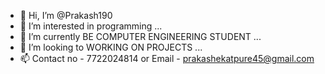 - 👋 Hi, I’m @Prakash190
- 👀 I’m interested in programming  ...
- 🌱 I’m currently BE COMPUTER ENGINEERING STUDENT  ...
- 💞️ I’m looking to WORKING ON PROJECTS ...
- 📫 Contact no - 7722024814  or  Email - prakashekatpure45@gmail.com
  

<!---
Prakash190/Prakash190 is a ✨ special ✨ repository because its `README.md` (this file) appears on your GitHub profile.
You can click the Preview link to take a look at your changes.
--->
